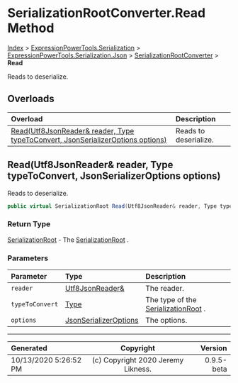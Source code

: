 ﻿# SerializationRootConverter.Read Method

[Index](../index.md) > [ExpressionPowerTools.Serialization](ExpressionPowerTools.Serialization.a.md) > [ExpressionPowerTools.Serialization.Json](ExpressionPowerTools.Serialization.Json.n.md) > [SerializationRootConverter](ExpressionPowerTools.Serialization.Json.SerializationRootConverter.cs.md) > **Read**

Reads to deserialize.

## Overloads

| Overload | Description |
| :-- | :-- |
| [Read(Utf8JsonReader& reader, Type typeToConvert, JsonSerializerOptions options)](#readutf8jsonreader&-reader-type-typetoconvert-jsonserializeroptions-options) | Reads to deserialize. |
## Read(Utf8JsonReader& reader, Type typeToConvert, JsonSerializerOptions options)

Reads to deserialize.

```csharp
public virtual SerializationRoot Read(Utf8JsonReader& reader, Type typeToConvert, JsonSerializerOptions options)
```

### Return Type

 [SerializationRoot](ExpressionPowerTools.Serialization.Serializers.SerializationRoot.cs.md)  - The [SerializationRoot](ExpressionPowerTools.Serialization.Serializers.SerializationRoot.cs.md) .

### Parameters

| Parameter | Type | Description |
| :-- | :-- | :-- |
| `reader` | [Utf8JsonReader&](https://docs.microsoft.com/dotnet/api/system.text.json.utf8jsonreader&) | The reader. |
| `typeToConvert` | [Type](https://docs.microsoft.com/dotnet/api/system.type) | The type of the [SerializationRoot](ExpressionPowerTools.Serialization.Serializers.SerializationRoot.cs.md) . |
| `options` | [JsonSerializerOptions](https://docs.microsoft.com/dotnet/api/system.text.json.jsonserializeroptions) | The options. |



---

| Generated | Copyright | Version |
| :-- | :-: | --: |
| 10/13/2020 5:26:52 PM | (c) Copyright 2020 Jeremy Likness. | 0.9.5-beta |
